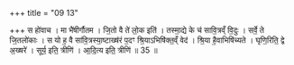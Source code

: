 +++
title = "09 13"

+++
स हो॑वाच । मा भै॑षीर्गौतम । जि॒तो वै ते॑ लो॒क इति॑ । तस्मा॒द्ये के च॑ सावि॒त्रव्ँ वि॒दुः । सर्वे॒ ते जि॒तलो॑काः ।  स यो ह॒ वै सा॑वि॒त्रस्या॒ष्टाख्ष॑रं प॒दꣳ श्रि॒याऽभिषि॑क्त॒व्ँ वेद॑ । श्रि॒या है॒वाभिषि॑च्यते । घृणि॒रिति॒ द्वे अ॒ख्षरे॑ ।  सूर्य॒ इति॒ त्रीणि॑ । आ॒दि॒त्य इति॒ त्रीणि॑ ॥ 35 ॥


